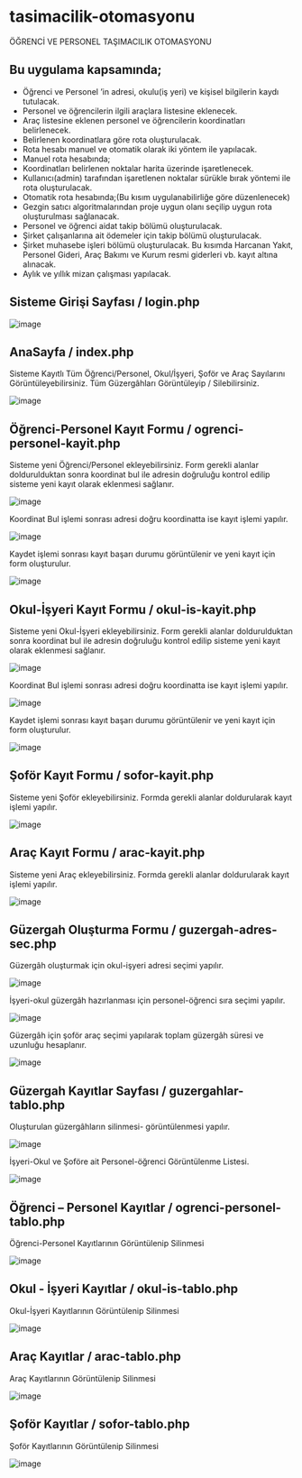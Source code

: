 # tasimacilik-otomasyonu
ÖĞRENCİ VE PERSONEL TAŞIMACILIK OTOMASYONU
## Bu uygulama kapsamında;
* Öğrenci ve Personel ’in adresi, okulu(iş yeri) ve kişisel bilgilerin kaydı tutulacak.
* Personel ve öğrencilerin ilgili araçlara listesine eklenecek.
* Araç listesine eklenen personel ve öğrencilerin koordinatları belirlenecek.
* Belirlenen koordinatlara göre rota oluşturulacak.
* Rota hesabı manuel ve otomatik olarak iki yöntem ile yapılacak.
* Manuel rota hesabında;
* Koordinatları belirlenen noktalar harita üzerinde işaretlenecek.
* Kullanıcı(admin) tarafından işaretlenen noktalar sürükle bırak yöntemi ile rota oluşturulacak.
* Otomatik rota hesabında;(Bu kısım uygulanabilirliğe göre düzenlenecek)
* Gezgin satıcı algoritmalarından proje uygun olanı seçilip uygun rota oluşturulması sağlanacak.
* Personel ve öğrenci aidat takip bölümü oluşturulacak.
* Şirket çalışanlarına ait ödemeler için takip bölümü oluşturulacak.
* Şirket muhasebe işleri bölümü oluşturulacak. Bu kısımda Harcanan Yakıt, Personel Gideri, Araç Bakımı ve Kurum resmi giderleri vb. kayıt altına alınacak.
* Aylık ve yıllık mizan çalışması yapılacak.

## Sisteme Girişi Sayfası / login.php
![image](https://user-images.githubusercontent.com/65366156/88530839-a41f8180-d00a-11ea-8e97-617fb67c8be7.png)

## AnaSayfa / index.php
Sisteme Kayıtlı Tüm Öğrenci/Personel, Okul/İşyeri, Şoför ve Araç Sayılarını Görüntüleyebilirsiniz.
Tüm Güzergâhları Görüntüleyip / Silebilirsiniz.

![image](https://user-images.githubusercontent.com/65366156/88531002-dcbf5b00-d00a-11ea-8100-ab6d7f0adc92.png)

## Öğrenci-Personel Kayıt Formu / ogrenci-personel-kayit.php
Sisteme yeni Öğrenci/Personel ekleyebilirsiniz. 
Form gerekli alanlar doldurulduktan sonra koordinat bul ile adresin doğruluğu kontrol edilip sisteme yeni kayıt olarak eklenmesi sağlanır. 

![image](https://user-images.githubusercontent.com/65366156/88531111-06788200-d00b-11ea-99e5-7cd61f8f9ef5.png)

Koordinat Bul işlemi sonrası adresi doğru koordinatta ise kayıt işlemi yapılır.

![image](https://user-images.githubusercontent.com/65366156/88531150-1001ea00-d00b-11ea-9378-b96c2ed39ba3.png)

Kaydet işlemi sonrası kayıt başarı durumu görüntülenir ve yeni kayıt için form oluşturulur.

![image](https://user-images.githubusercontent.com/65366156/88531191-214af680-d00b-11ea-859c-0161175c1bd4.png)

## Okul-İşyeri Kayıt Formu / okul-is-kayit.php
Sisteme yeni Okul-İşyeri ekleyebilirsiniz. 
Form gerekli alanlar doldurulduktan sonra koordinat bul ile adresin doğruluğu kontrol edilip sisteme yeni kayıt olarak eklenmesi sağlanır. 

![image](https://user-images.githubusercontent.com/65366156/88531220-2d36b880-d00b-11ea-9c6e-fb1b45233e5d.png)

Koordinat Bul işlemi sonrası adresi doğru koordinatta ise kayıt işlemi yapılır.

![image](https://user-images.githubusercontent.com/65366156/88531256-39bb1100-d00b-11ea-89b2-12a8de71e38d.png)

Kaydet işlemi sonrası kayıt başarı durumu görüntülenir ve yeni kayıt için form oluşturulur.

![image](https://user-images.githubusercontent.com/65366156/88531280-42abe280-d00b-11ea-83e7-8c7225a8d133.png)

## Şoför Kayıt Formu / sofor-kayit.php
Sisteme yeni Şoför ekleyebilirsiniz. 
Formda gerekli alanlar doldurularak kayıt işlemi yapılır.

![image](https://user-images.githubusercontent.com/65366156/88531302-4e97a480-d00b-11ea-824a-cedbccfe5999.png)

## Araç Kayıt Formu / arac-kayit.php
Sisteme yeni Araç ekleyebilirsiniz. 
Formda gerekli alanlar doldurularak kayıt işlemi yapılır. 

![image](https://user-images.githubusercontent.com/65366156/88531336-5c4d2a00-d00b-11ea-97f0-b119856bae2c.png)

## Güzergah Oluşturma Formu / guzergah-adres-sec.php
Güzergâh oluşturmak için okul-işyeri adresi seçimi yapılır.

![image](https://user-images.githubusercontent.com/65366156/88531362-6707bf00-d00b-11ea-916d-a2cab47cff72.png)

İşyeri-okul güzergâh hazırlanması için personel-öğrenci sıra seçimi yapılır.

![image](https://user-images.githubusercontent.com/65366156/88531384-725aea80-d00b-11ea-852c-dfebe7b263e5.png)

Güzergâh için şoför araç seçimi yapılarak toplam güzergâh süresi ve uzunluğu hesaplanır.

![image](https://user-images.githubusercontent.com/65366156/88531422-7dae1600-d00b-11ea-8f41-f82ef1393ea1.png)

## Güzergah  Kayıtlar Sayfası / guzergahlar-tablo.php
Oluşturulan güzergâhların silinmesi- görüntülenmesi yapılır.

![image](https://user-images.githubusercontent.com/65366156/88531447-8a326e80-d00b-11ea-9ce7-6de35f5898c3.png)


İşyeri-Okul ve Şoföre ait Personel-öğrenci Görüntülenme Listesi.

![image](https://user-images.githubusercontent.com/65366156/88531484-97e7f400-d00b-11ea-888f-40c76db0e18b.png)

## Öğrenci – Personel Kayıtlar / ogrenci-personel-tablo.php
Öğrenci-Personel Kayıtlarının Görüntülenip Silinmesi

![image](https://user-images.githubusercontent.com/65366156/88531520-a6361000-d00b-11ea-92cb-c30038e3839c.png)

## Okul - İşyeri Kayıtlar / okul-is-tablo.php
Okul-İşyeri Kayıtlarının Görüntülenip Silinmesi

![image](https://user-images.githubusercontent.com/65366156/88531553-b221d200-d00b-11ea-94f2-d485d889d1e7.png)

## Araç Kayıtlar / arac-tablo.php
Araç Kayıtlarının Görüntülenip Silinmesi

![image](https://user-images.githubusercontent.com/65366156/88531581-ba7a0d00-d00b-11ea-9bde-3d8bf4181700.png)

## Şoför Kayıtlar / sofor-tablo.php
Şoför Kayıtlarının Görüntülenip Silinmesi

![image](https://user-images.githubusercontent.com/65366156/88531619-c960bf80-d00b-11ea-9ad7-cf3f721a88df.png)














 
